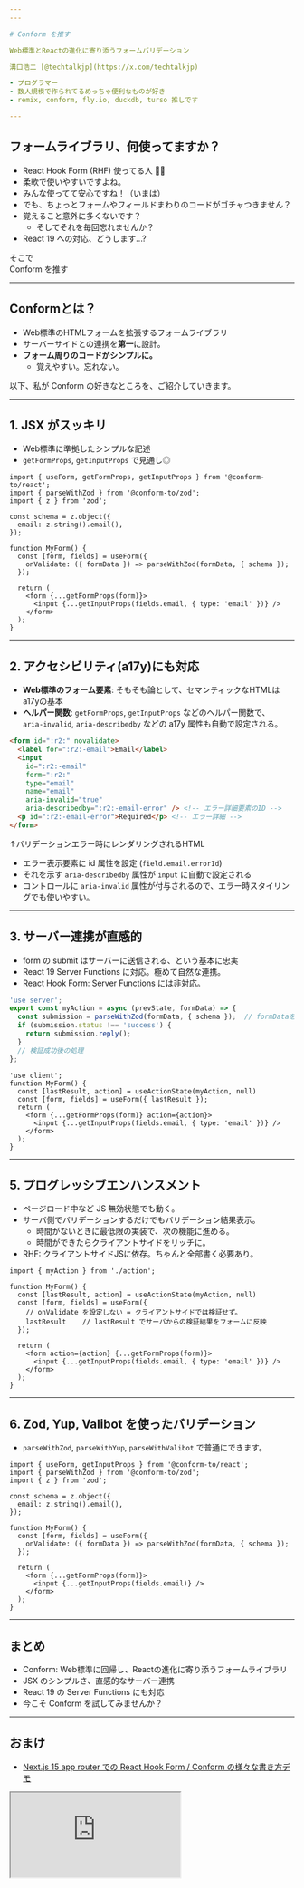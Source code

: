 ```yaml
---
---

# Conform を推す

Web標準とReactの進化に寄り添うフォームバリデーション

溝口浩二 [@techtalkjp](https://x.com/techtalkjp)

- プログラマー
- 数人規模で作られてるめっちゃ便利なものが好き
- remix, conform, fly.io, duckdb, turso 推しです

---
```


## フォームライブラリ、何使ってますか？

<v-clicks depth="2">

- React Hook Form (RHF) 使ってる人 🙋‍♂️
- 柔軟で使いやすいですよね。
- みんな使ってて安心ですね！（いまは）
- でも、ちょっとフォームやフィールドまわりのコードがゴチャつきません？
- 覚えること意外に多くないです？
  - そしてそれを毎回忘れませんか？
- React 19 への対応、どうします...?

</v-clicks>

<v-click>
そこで
</v-click>

<v-click>

<div class="text-8xl mx-auto text-center mt-8">
Conform を推す
</div>

</v-click>

---

## Conformとは？

<v-clicks>

- Web標準のHTMLフォームを拡張するフォームライブラリ
- サーバーサイドとの連携を**第一**に設計。
- **フォーム周りのコードがシンプルに。**
  - 覚えやすい。忘れない。

</v-clicks>

<v-click>

以下、私が Conform の好きなところを、ご紹介していきます。

</v-click>

---

## 1. JSX がスッキリ

- Web標準に準拠したシンプルな記述
- `getFormProps`, `getInputProps` で見通し◎

```tsx
import { useForm, getFormProps, getInputProps } from '@conform-to/react';
import { parseWithZod } from '@conform-to/zod';
import { z } from 'zod';

const schema = z.object({
  email: z.string().email(),
});

function MyForm() {
  const [form, fields] = useForm({
    onValidate: ({ formData }) => parseWithZod(formData, { schema });
  });

  return (
    <form {...getFormProps(form)}>
      <input {...getInputProps(fields.email, { type: 'email' })} />
    </form>
  );
}
```

---

## 2. アクセシビリティ(a17y)にも対応

- **Web標準のフォーム要素**: そもそも論として、セマンティックなHTMLはa17yの基本
- **ヘルパー関数**: `getFormProps`, `getInputProps` などのヘルパー関数で、<br>
`aria-invalid`, `aria-describedby` などの a17y 属性も自動で設定される。

```html {all|8,9,10}
<form id=":r2:" novalidate>
  <label for=":r2:-email">Email</label>
  <input 
    id=":r2:-email"
    form=":r2:"
    type="email"
    name="email"
    aria-invalid="true"
    aria-describedby=":r2:-email-error" /> <!-- エラー詳細要素のID -->
  <p id=":r2:-email-error">Required</p> <!-- エラー詳細 -->
</form>
```

↑バリデーションエラー時にレンダリングされるHTML

<v-click>

- エラー表示要素に id 属性を設定 (`field.email.errorId`)
- それを示す `aria-describedby` 属性が `input` に自動で設定される
- コントロールに `aria-invalid` 属性が付与されるので、エラー時スタイリングでも使いやすい。

</v-click>

---

## 3. サーバー連携が直感的

- form の submit はサーバーに送信される、という基本に忠実
- React 19 Server Functions に対応。極めて自然な連携。
- React Hook Form: Server Functions には非対応。

```ts
'use server';
export const myAction = async (prevState, formData) => {
  const submission = parseWithZod(formData, { schema });  // formDataをparseして検証
  if (submission.status !== 'success') {
    return submission.reply();
  }
  // 検証成功後の処理
};
```

```tsx
'use client';
function MyForm() {
  const [lastResult, action] = useActionState(myAction, null)
  const [form, fields] = useForm({ lastResult });
  return (
    <form {...getFormProps(form)} action={action}>
      <input {...getInputProps(fields.email, { type: 'email' })} />
    </form>
  );
}
```

---

## 5. プログレッシブエンハンスメント

- ページロード中など JS 無効状態でも動く。
- サーバ側でバリデーションするだけでもバリデーション結果表示。
  - 時間がないときに最低限の実装で、次の機能に進める。
  - 時間ができたらクライアントサイドをリッチに。
- RHF: クライアントサイドJSに依存。ちゃんと全部書く必要あり。

```tsx
import { myAction } from './action';

function MyForm() {
  const [lastResult, action] = useActionState(myAction, null)
  const [form, fields] = useForm({
    // onValidate を設定しない = クライアントサイドでは検証せず。
    lastResult    // lastResult でサーバからの検証結果をフォームに反映
  });

  return (
    <form action={action} {...getFormProps(form)}>
      <input {...getInputProps(fields.email, { type: 'email' })} />
    </form>
  );
}
```

---

## 6. Zod, Yup, Valibot を使ったバリデーション

- `parseWithZod`, `parseWithYup`, `parseWithValibot` で普通にできます。

```tsx {3,11}
import { useForm, getInputProps } from '@conform-to/react';
import { parseWithZod } from '@conform-to/zod';
import { z } from 'zod';

const schema = z.object({
  email: z.string().email(),
});

function MyForm() {
  const [form, fields] = useForm({
    onValidate: ({ formData }) => parseWithZod(formData, { schema });
  });

  return (
    <form {...getFormProps(form)}>
      <input {...getInputProps(fields.email)} />
    </form>
  );
}
```

---

## まとめ

- Conform: Web標準に回帰し、Reactの進化に寄り添うフォームライブラリ
- JSX のシンプルさ、直感的なサーバー連携
- React 19 の Server Functions にも対応
- 今こそ Conform を試してみませんか？

---

## おまけ

- [Next.js 15 app router での React Hook Form / Conform の様々な書き方デモ](https://form-validate-beige.vercel.app/)

<iframe class="w-full h-100 rounded" src="https://form-validate-beige.vercel.app/" />

---

## リソース

- 公式サイト (日本語): [https://ja.conform.guide/](https://ja.conform.guide/)
- GitHub: [https://github.com/edmundhung/conform](https://github.com/edmundhung/conform)
- Conform 作者 [Edmund の bsky](https://bsky.app/profile/edmundhung.bsky.social)
